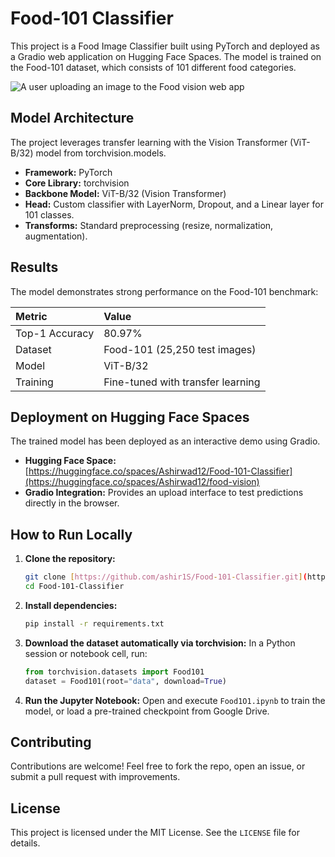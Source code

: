 # Food-101 Classifier

This project is a Food Image Classifier built using PyTorch and deployed as a Gradio web application on Hugging Face Spaces. The model is trained on the Food-101 dataset, which consists of 101 different food categories.

![A user uploading an image to the Food vision web app](https://github.com/ashir1S/Dog-Breed-Classifier/blob/main/demo/img.png)

## Model Architecture

The project leverages transfer learning with the Vision Transformer (ViT-B/32) model from torchvision.models.

* **Framework:** PyTorch
* **Core Library:** torchvision
* **Backbone Model:** ViT-B/32 (Vision Transformer)
* **Head:** Custom classifier with LayerNorm, Dropout, and a Linear layer for 101 classes.
* **Transforms:** Standard preprocessing (resize, normalization, augmentation).

## Results

The model demonstrates strong performance on the Food-101 benchmark:

| Metric         | Value                            |
| :------------- | :------------------------------- |
| Top-1 Accuracy | 80.97%                           |
| Dataset        | Food-101 (25,250 test images)    |
| Model          | ViT-B/32                         |
| Training       | Fine-tuned with transfer learning|

## Deployment on Hugging Face Spaces

The trained model has been deployed as an interactive demo using Gradio.

* **Hugging Face Space:** [https://huggingface.co/spaces/Ashirwad12/Food-101-Classifier](https://huggingface.co/spaces/Ashirwad12/food-vision)
* **Gradio Integration:** Provides an upload interface to test predictions directly in the browser.

## How to Run Locally

1.  **Clone the repository:**
    ```bash
    git clone [https://github.com/ashir1S/Food-101-Classifier.git](https://github.com/ashir1S/Food-101-Classifier.git)
    cd Food-101-Classifier
    ```

2.  **Install dependencies:**
    ```bash
    pip install -r requirements.txt
    ```

3.  **Download the dataset automatically via torchvision:**
    In a Python session or notebook cell, run:
    ```python
    from torchvision.datasets import Food101
    dataset = Food101(root="data", download=True)
    ```

4.  **Run the Jupyter Notebook:**
    Open and execute `Food1O1.ipynb` to train the model, or load a pre-trained checkpoint from Google Drive.

## Contributing

Contributions are welcome! Feel free to fork the repo, open an issue, or submit a pull request with improvements.

## License

This project is licensed under the MIT License. See the `LICENSE` file for details.
